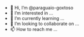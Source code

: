 - 👋 Hi, I’m @paraguaio-goxtoso
- 👀 I’m interested in ...
- 🌱 I’m currently learning ...
- 💞️ I’m looking to collaborate on ...
- 📫 How to reach me ...

<!---
paraguaio-goxtoso/paraguaio-goxtoso is a ✨ special ✨ repository because its `README.md` (this file) appears on your GitHub profile.
You can click the Preview link to take a look at your changes.
-gostoso do brasil eu
